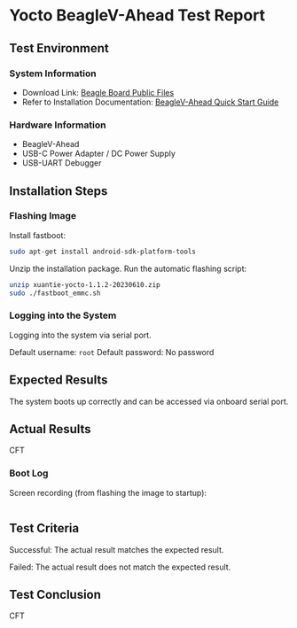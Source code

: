 
# Yocto BeagleV-Ahead Test Report

## Test Environment

### System Information

- Download Link: [Beagle Board Public Files](https://files.beagle.cc/file/beagleboard-public-2021/images/xuantie-yocto-1.1.2-20230610.zip)
- Refer to Installation Documentation: [BeagleV-Ahead Quick Start Guide](https://docs.beagleboard.org/latest/boards/beaglev/ahead/02-quick-start.html)

### Hardware Information

- BeagleV-Ahead
- USB-C Power Adapter / DC Power Supply
- USB-UART Debugger

## Installation Steps

### Flashing Image

Install fastboot:
```bash
sudo apt-get install android-sdk-platform-tools
```

Unzip the installation package. Run the automatic flashing script:

```bash
unzip xuantie-yocto-1.1.2-20230610.zip
sudo ./fastboot_emmc.sh
```

### Logging into the System

Logging into the system via serial port.

Default username: `root`
Default password: No password

## Expected Results

The system boots up correctly and can be accessed via onboard serial port.

## Actual Results

CFT

### Boot Log

Screen recording (from flashing  the image to startup):

```log

```

## Test Criteria

Successful: The actual result matches the expected result.

Failed: The actual result does not match the expected result.

## Test Conclusion

CFT

